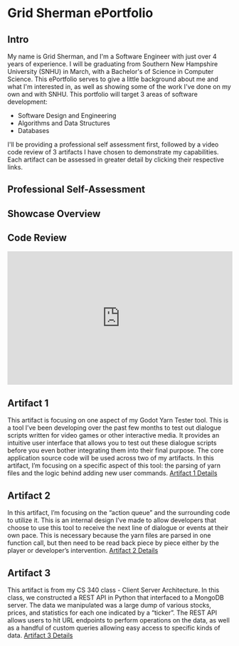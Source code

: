 # Grid Sherman ePortfolio

## Intro
My name is Grid Sherman, and I'm a Software Engineer with just over 4 years of experience. I will be graduating from Southern New Hampshire University (SNHU) in March, with a Bachelor's of Science in Computer Science. This ePortfolio serves to give a little background about me and what I'm interested in, as well as showing some of the work I've done on my own and with SNHU.
This portfolio will target 3 areas of software development:

- Software Design and Engineering
- Algorithms and Data Structures
- Databases

I'll be providing a professional self assessment first, followed by a video code review of 3 artifacts I have chosen to demonstrate my capabilities. Each artifact can be assessed in greater detail by clicking their respective links.

## Professional Self-Assessment

## Showcase Overview

## Code Review
<iframe width="506" height="300" src="https://www.youtube.com/embed/2Z_dmXj3cAo" frameborder="0" allow="accelerometer; autoplay; encrypted-media; gyroscope; picture-in-picture" allowfullscreen></iframe>

## Artifact 1
This artifact is focusing on one aspect of my Godot Yarn Tester tool. This is a tool I’ve been developing over the past few months to test out dialogue scripts written for video games or other interactive media. It provides an intuitive user interface that allows you to test out these dialogue scripts before you even bother integrating them into their final purpose. The core application source code will be used across two of my artifacts. In this artifact, I’m focusing on a specific aspect of this tool: the parsing of yarn files and the logic behind adding new user commands.
[Artifact 1 Details](pages/artifact1.md)

## Artifact 2 
In this artifact, I’m focusing on the “action queue” and the surrounding code to utilize it. This is an internal design I’ve made to allow developers that choose to use this tool to receive the next line of dialogue or events at their own pace. This is necessary because the yarn files are parsed in one function call, but then need to be read back piece by piece either by the player or developer’s intervention.
[Artifact 2 Details](pages/artifact2.md)

## Artifact 3
This artifact is from my CS 340 class - Client Server Architecture. In this class, we constructed a REST API in Python that interfaced to a MongoDB server. The data we manipulated was a large dump of various stocks, prices, and statistics for each one indicated by a “ticker”. The REST API allows users to hit URL endpoints to perform operations on the data, as well as a handful of custom queries allowing easy access to specific kinds of data.
[Artifact 3 Details](pages/artifact3.md)
